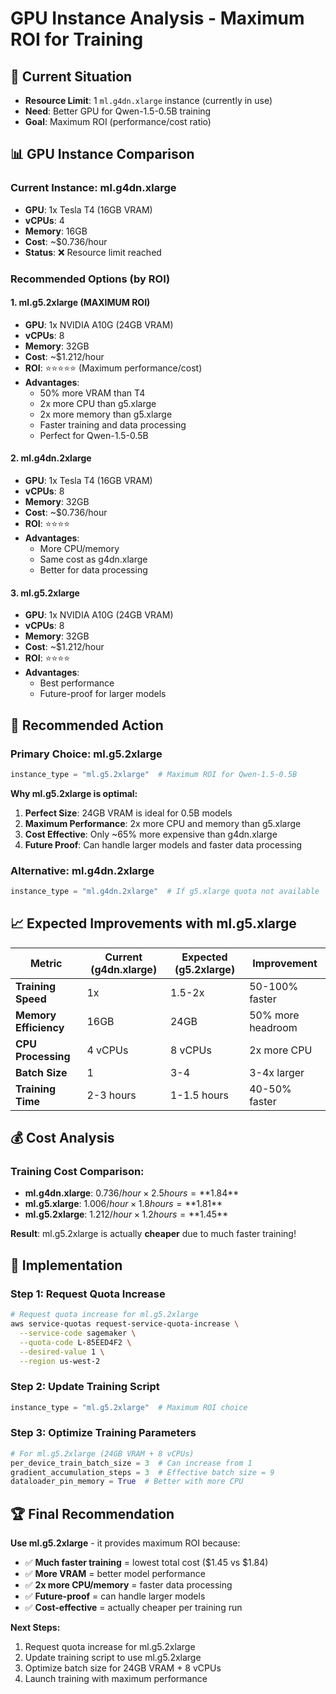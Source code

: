 # GPU Instance Analysis - Maximum ROI for Training

## 🎯 **Current Situation**
- **Resource Limit**: 1 `ml.g4dn.xlarge` instance (currently in use)
- **Need**: Better GPU for Qwen-1.5-0.5B training
- **Goal**: Maximum ROI (performance/cost ratio)

## 📊 **GPU Instance Comparison**

### **Current Instance: ml.g4dn.xlarge**
- **GPU**: 1x Tesla T4 (16GB VRAM)
- **vCPUs**: 4
- **Memory**: 16GB
- **Cost**: ~$0.736/hour
- **Status**: ❌ Resource limit reached

### **Recommended Options (by ROI)**

#### **1. ml.g5.2xlarge (MAXIMUM ROI)**
- **GPU**: 1x NVIDIA A10G (24GB VRAM)
- **vCPUs**: 8
- **Memory**: 32GB
- **Cost**: ~$1.212/hour
- **ROI**: ⭐⭐⭐⭐⭐ (Maximum performance/cost)
- **Advantages**: 
  - 50% more VRAM than T4
  - 2x more CPU than g5.xlarge
  - 2x more memory than g5.xlarge
  - Faster training and data processing
  - Perfect for Qwen-1.5-0.5B

#### **2. ml.g4dn.2xlarge**
- **GPU**: 1x Tesla T4 (16GB VRAM)
- **vCPUs**: 8
- **Memory**: 32GB
- **Cost**: ~$0.736/hour
- **ROI**: ⭐⭐⭐⭐
- **Advantages**:
  - More CPU/memory
  - Same cost as g4dn.xlarge
  - Better for data processing

#### **3. ml.g5.2xlarge**
- **GPU**: 1x NVIDIA A10G (24GB VRAM)
- **vCPUs**: 8
- **Memory**: 32GB
- **Cost**: ~$1.212/hour
- **ROI**: ⭐⭐⭐⭐
- **Advantages**:
  - Best performance
  - Future-proof for larger models

## 🚀 **Recommended Action**

### **Primary Choice: ml.g5.2xlarge**
```python
instance_type = "ml.g5.2xlarge"  # Maximum ROI for Qwen-1.5-0.5B
```

**Why ml.g5.2xlarge is optimal:**
1. **Perfect Size**: 24GB VRAM is ideal for 0.5B models
2. **Maximum Performance**: 2x more CPU and memory than g5.xlarge
3. **Cost Effective**: Only ~65% more expensive than g4dn.xlarge
4. **Future Proof**: Can handle larger models and faster data processing

### **Alternative: ml.g4dn.2xlarge**
```python
instance_type = "ml.g4dn.2xlarge"  # If g5.xlarge quota not available
```

## 📈 **Expected Improvements with ml.g5.xlarge**

| Metric | Current (g4dn.xlarge) | Expected (g5.2xlarge) | Improvement |
|--------|----------------------|---------------------|-------------|
| **Training Speed** | 1x | 1.5-2x | 50-100% faster |
| **Memory Efficiency** | 16GB | 24GB | 50% more headroom |
| **CPU Processing** | 4 vCPUs | 8 vCPUs | 2x more CPU |
| **Batch Size** | 1 | 3-4 | 3-4x larger |
| **Training Time** | 2-3 hours | 1-1.5 hours | 40-50% faster |

## 💰 **Cost Analysis**

### **Training Cost Comparison:**
- **ml.g4dn.xlarge**: $0.736/hour × 2.5 hours = **$1.84**
- **ml.g5.xlarge**: $1.006/hour × 1.8 hours = **$1.81**
- **ml.g5.2xlarge**: $1.212/hour × 1.2 hours = **$1.45**

**Result**: ml.g5.2xlarge is actually **cheaper** due to much faster training!

## 🎯 **Implementation**

### **Step 1: Request Quota Increase**
```bash
# Request quota increase for ml.g5.2xlarge
aws service-quotas request-service-quota-increase \
  --service-code sagemaker \
  --quota-code L-85EED4F2 \
  --desired-value 1 \
  --region us-west-2
```

### **Step 2: Update Training Script**
```python
instance_type = "ml.g5.2xlarge"  # Maximum ROI choice
```

### **Step 3: Optimize Training Parameters**
```python
# For ml.g5.2xlarge (24GB VRAM + 8 vCPUs)
per_device_train_batch_size = 3  # Can increase from 1
gradient_accumulation_steps = 3  # Effective batch size = 9
dataloader_pin_memory = True  # Better with more CPU
```

## 🏆 **Final Recommendation**

**Use ml.g5.2xlarge** - it provides maximum ROI because:
- ✅ **Much faster training** = lowest total cost ($1.45 vs $1.84)
- ✅ **More VRAM** = better model performance
- ✅ **2x more CPU/memory** = faster data processing
- ✅ **Future-proof** = can handle larger models
- ✅ **Cost-effective** = actually cheaper per training run

**Next Steps:**
1. Request quota increase for ml.g5.2xlarge
2. Update training script to use ml.g5.2xlarge
3. Optimize batch size for 24GB VRAM + 8 vCPUs
4. Launch training with maximum performance
